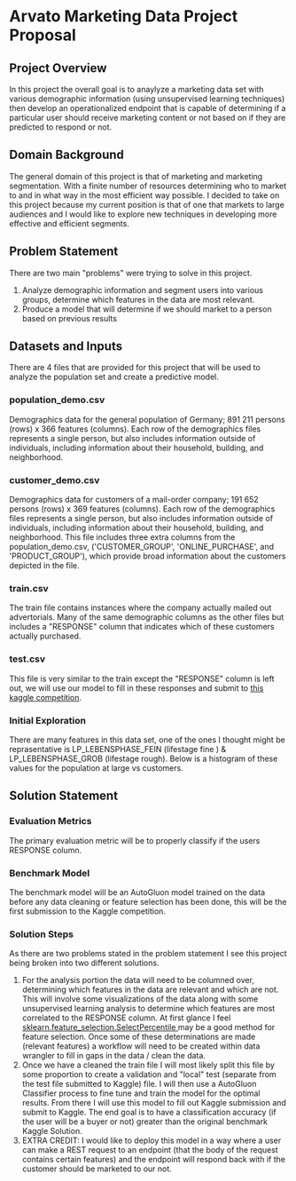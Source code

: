 # Arvato Marketing Data Project Proposal

## Project Overview
In this project the overall goal is to anaylyze a marketing data set with various demographic information (using unsupervised learning techniques) then develop an operationalized endpoint that is capable of determining if a particular user should receive marketing content or not based on if they are predicted to respond or not.

## Domain Background
The general domain of this project is that of marketing and marketing segmentation. With a finite number of resources determining who to market to and in what way in the most efficient way possible. I decided to take on this project because my current position is that of one that markets to large audiences and I would like to explore new techniques in developing more effective and efficient segments.

## Problem Statement
There are two main "problems" were trying to solve in this project.
1) Analyze demographic information and segment users into various groups, determine which features in the data are most relevant.
2) Produce a model that will determine if we should market to a person based on previous results


## Datasets and Inputs
There are 4 files that are provided for this project that will be used to analyze the population set and create a predictive model.

### population_demo.csv
Demographics data for the general population of Germany; 891 211 persons (rows) x 366 features (columns).
Each row of the demographics files represents a single person, but also includes information outside of individuals, including information about their household, building, and neighborhood.

### customer_demo.csv
Demographics data for customers of a mail-order company; 191 652 persons (rows) x 369 features (columns).
Each row of the demographics files represents a single person, but also includes information outside of individuals, including information about their household, building, and neighborhood.
This file includes three extra columns from the population_demo.csv, ('CUSTOMER_GROUP', 'ONLINE_PURCHASE', and 'PRODUCT_GROUP'), which provide broad information about the customers depicted in the file.

### train.csv
The train file contains instances where the company actually mailed out advertorials. Many of the same demographic columns as the other files but includes a "RESPONSE" column that indicates which of these customers actually purchased.

### test.csv
This file is very similar to the train except the "RESPONSE" column is left out, we will use our model to fill in these responses and submit to [this kaggle competition](https://www.kaggle.com/competitions/udacity-arvato-identify-customers/overview).

### Initial Exploration
There are many features in this data set, one of the ones I thought might be reprasentative is LP_LEBENSPHASE_FEIN (lifestage fine ) & LP_LEBENSPHASE_GROB (lifestage rough). Below is a histogram of these values for the population at large vs customers.



## Solution Statement

### Evaluation Metrics
The primary evaluation metric will be to properly classify if the users RESPONSE column.

### Benchmark Model
The benchmark model will be an AutoGluon model trained on the data before any data cleaning or feature selection has been done, this will be the first submission to the Kaggle competition.

### Solution Steps
As there are two problems stated in the problem statement I see this project being broken into two different solutions. 
1) For the analysis portion the data will need to be columned over, determining which features in the data are relevant and which are not. This will involve some visualizations of the data along with some unsupervised learning analysis to determine which features are most correlated to the RESPONSE column. At first glance I feel [sklearn.feature_selection.SelectPercentile ](https://scikit-learn.org/stable/modules/generated/sklearn.feature_selection.SelectPercentile.html#sklearn.feature_selection.SelectPercentile) may be a good method for feature selection. Once some of these determinations are made (relevant features) a workflow will need to be created within data wrangler to fill in gaps in the data / clean the data.
2) Once we have a cleaned the train file I will most likely split this file by some proportion to create a validation and "local" test (separate from the test file submitted to Kaggle) file. I will then use a AutoGluon Classifier process to fine tune and train the model for the optimal results. From there I will use this model to fill out Kaggle submission and submit to Kaggle. The end goal is to have a classification accuracy (if the user will be a buyer or not) greater than the original benchmark Kaggle Solution.
3) EXTRA CREDIT: I would like to deploy this model in a way where a user can make a REST request to an endpoint (that the body of the request contains certain features) and the endpoint will respond back with if the customer should be marketed to our not.
